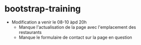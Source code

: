 # bootstrap-training
* Modification a venir le 08-10 àpd 20h
  * Manque l'actualisation de la page avec l'emplacement des restaurants
  * Manque le formulaire de contact sur la page en question
